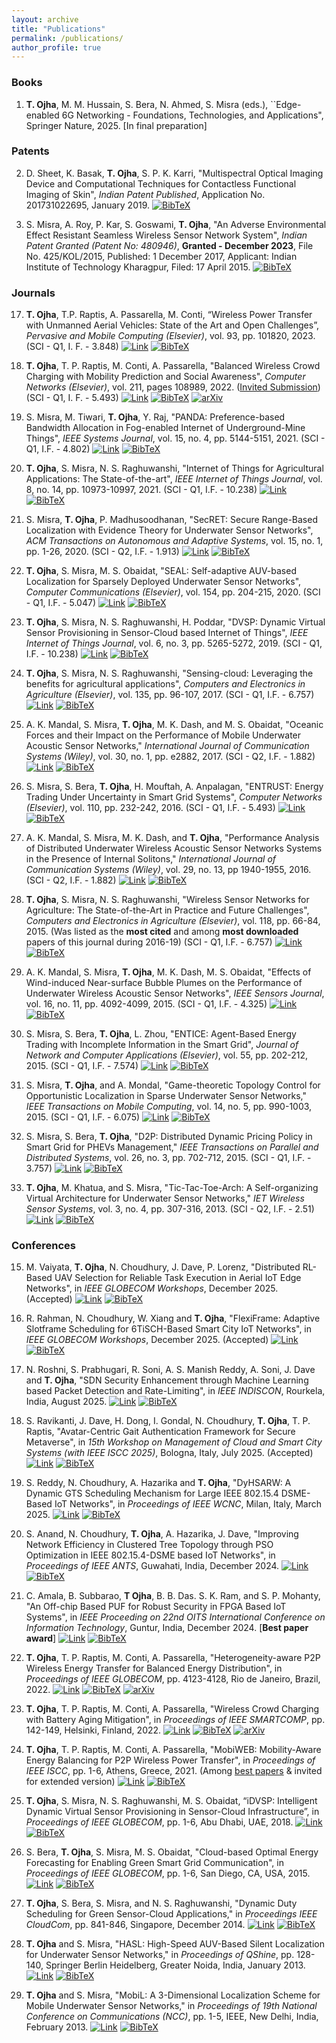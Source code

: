 ```yaml
---
layout: archive
title: "Publications"
permalink: /publications/
author_profile: true
---
```


### Books
1. **T. Ojha**, M. M. Hussain, S. Bera, N. Ahmed, S. Misra (eds.), ``Edge-enabled 6G Networking - Foundations, Technologies, and Applications", Springer Nature, 2025. [In final preparation]

### Patents
2. D. Sheet, K. Basak, **T. Ojha**, S. P. K. Karri, "Multispectral Optical Imaging Device and Computational Techniques for Contactless Functional Imaging of Skin", _Indian Patent Published_, Application No. 201731022695, January 2019.
[![BibTeX](https://img.shields.io/badge/BibTeX-orange?style=flat-square)](https://tamoghnaojha.github.io/files/sheet2019multispectral.txt)

1. S. Misra, A. Roy, P. Kar, S. Goswami, **T. Ojha**, "An Adverse Environmental Effect Resistant Seamless Wireless Sensor Network System", _Indian Patent Granted (Patent No: 480946)_, **Granted - December 2023**, File No. 425/KOL/2015, Published: 1 December 2017, Applicant: Indian Institute of Technology Kharagpur, Filed: 17 April 2015.
[![BibTeX](https://img.shields.io/badge/BibTeX-orange?style=flat-square)](https://tamoghnaojha.github.io/files/misra2023adverse.txt)


### Journals
17. **T. Ojha**, T.P. Raptis, A. Passarella, M. Conti, “Wireless Power Transfer with Unmanned Aerial Vehicles: State of the Art and Open Challenges”, _Pervasive and Mobile Computing (Elsevier)_, vol. 93, pp. 101820, 2023. (SCI - Q1, I. F. - 3.848)
[![Link](https://img.shields.io/badge/Link-blue?style=flat-square)](https://www.sciencedirect.com/science/article/pii/S1574119223000780) [![BibTeX](https://img.shields.io/badge/BibTeX-orange?style=flat-square)](https://tamoghnaojha.github.io/files/ojha2023wireless.txt)

16. **T. Ojha**, T. P. Raptis, M. Conti, A. Passarella, "Balanced Wireless Crowd Charging with Mobility Prediction and Social Awareness", _Computer Networks (Elsevier)_, vol. 211, pages 108989, 2022. (<ins>Invited Submission</ins>) (SCI - Q1, I. F. - 5.493)
[![Link](https://img.shields.io/badge/Link-blue?style=flat-square)](https://www.sciencedirect.com/science/article/abs/pii/S1389128622001591) [![BibTeX](https://img.shields.io/badge/BibTeX-orange?style=flat-square)](https://tamoghnaojha.github.io/files/ojha2022balanced.txt) [![arXiv](https://img.shields.io/badge/arXiv-green?style=flat-square)](https://arxiv.org/abs/2204.09399)

15. S. Misra, M. Tiwari, **T. Ojha**, Y. Raj, "PANDA: Preference-based Bandwidth Allocation in Fog-enabled Internet of Underground-Mine Things", _IEEE Systems Journal_, vol. 15, no. 4, pp. 5144-5151, 2021. (SCI - Q1, I.F. - 4.802)
[![Link](https://img.shields.io/badge/Link-blue?style=flat-square)](https://ieeexplore.ieee.org/document/9461869) [![BibTeX](https://img.shields.io/badge/BibTeX-orange?style=flat-square)](https://tamoghnaojha.github.io/files/misra2021panda.txt)

14. **T. Ojha**, S. Misra, N. S. Raghuwanshi, "Internet of Things for Agricultural Applications: The State-of-the-art", _IEEE Internet of Things Journal_, vol. 8, no. 14, pp. 10973-10997, 2021. (SCI - Q1, I.F. - 10.238)
[![Link](https://img.shields.io/badge/Link-blue?style=flat-square)](https://ieeexplore.ieee.org/document/9321474) [![BibTeX](https://img.shields.io/badge/BibTeX-orange?style=flat-square)](https://tamoghnaojha.github.io/files/ojha2021agriiot.txt)

13. S. Misra, **T. Ojha**, P. Madhusoodhanan, "SecRET: Secure Range-Based Localization with Evidence Theory for Underwater Sensor Networks", _ACM Transactions on Autonomous and Adaptive Systems_, vol. 15, no. 1, pp. 1-26, 2020. (SCI - Q2, I.F. - 1.913)
[![Link](https://img.shields.io/badge/Link-blue?style=flat-square)](https://dl.acm.org/doi/10.1145/3431390) [![BibTeX](https://img.shields.io/badge/BibTeX-orange?style=flat-square)](https://tamoghnaojha.github.io/files/misra2020secret.txt)

12. **T. Ojha**, S. Misra, M. S. Obaidat, "SEAL: Self-adaptive AUV-based Localization for Sparsely Deployed Underwater Sensor Networks", _Computer Communications (Elsevier)_, vol. 154, pp. 204-215, 2020. (SCI - Q1, I.F. - 5.047)
[![Link](https://img.shields.io/badge/Link-blue?style=flat-square)](https://www.sciencedirect.com/science/article/abs/pii/S0140366419307285) [![BibTeX](https://img.shields.io/badge/BibTeX-orange?style=flat-square)](https://tamoghnaojha.github.io/files/ojha2020seal.txt)

11. **T. Ojha**, S. Misra, N. S. Raghuwanshi, H. Poddar, "DVSP: Dynamic Virtual Sensor Provisioning in Sensor-Cloud based Internet of Things", _IEEE Internet of Things Journal_, vol. 6, no. 3, pp. 5265-5272, 2019. (SCI - Q1, I.F. - 10.238)
[![Link](https://img.shields.io/badge/Link-blue?style=flat-square)](https://ieeexplore.ieee.org/document/8643570) [![BibTeX](https://img.shields.io/badge/BibTeX-orange?style=flat-square)](https://tamoghnaojha.github.io/files/ojha2019dvsp.txt)

10. **T. Ojha**, S. Misra, N. S. Raghuwanshi, "Sensing-cloud: Leveraging the benefits for agricultural applications", _Computers and Electronics in Agriculture (Elsevier)_, vol. 135, pp. 96-107, 2017. (SCI - Q1, I.F. - 6.757)
[![Link](https://img.shields.io/badge/Link-blue?style=flat-square)](http://www.sciencedirect.com/science/article/pii/S0168169916305099) [![BibTeX](https://img.shields.io/badge/BibTeX-orange?style=flat-square)](https://tamoghnaojha.github.io/files/ojha2017sensingcloud.txt)

9. A. K. Mandal, S. Misra, **T. Ojha**, M. K. Dash, and M. S. Obaidat, "Oceanic Forces and their Impact on the Performance of Mobile Underwater Acoustic Sensor Networks," _International Journal of Communication Systems (Wiley)_, vol. 30, no. 1, pp. e2882, 2017. (SCI - Q2, I.F. - 1.882)
[![Link](https://img.shields.io/badge/Link-blue?style=flat-square)](http://onlinelibrary.wiley.com/doi/10.1002/dac.2882/abstract) [![BibTeX](https://img.shields.io/badge/BibTeX-orange?style=flat-square)](https://tamoghnaojha.github.io/files/mandal2017oceanic.txt)

8. S. Misra, S. Bera, **T. Ojha**, H. Mouftah, A. Anpalagan, "ENTRUST: Energy Trading Under Uncertainty in Smart Grid Systems", _Computer Networks (Elsevier)_, vol. 110, pp. 232-242, 2016. (SCI - Q1, I.F. - 5.493)
[![Link](https://img.shields.io/badge/Link-blue?style=flat-square)](http://www.sciencedirect.com/science/article/pii/S1389128616303206) [![BibTeX](https://img.shields.io/badge/BibTeX-orange?style=flat-square)](https://tamoghnaojha.github.io/files/misra2016entrust.txt)

7. A. K. Mandal, S. Misra, M. K. Dash, and **T. Ojha**, "Performance Analysis of Distributed Underwater Wireless Acoustic Sensor Networks Systems in the Presence of Internal Solitons," _International Journal of Communication Systems (Wiley)_, vol. 29, no. 13, pp 1940-1955, 2016. (SCI - Q2, I.F. - 1.882)
[![Link](https://img.shields.io/badge/Link-blue?style=flat-square)](http://onlinelibrary.wiley.com/doi/10.1002/dac.2843/abstract) [![BibTeX](https://img.shields.io/badge/BibTeX-orange?style=flat-square)](https://tamoghnaojha.github.io/files/mandal2016performance.txt)

6. **T. Ojha**, S. Misra, N. S. Raghuwanshi, "Wireless Sensor Networks for Agriculture: The State-of-the-Art in Practice and Future Challenges", _Computers and Electronics in Agriculture (Elsevier)_, vol. 118, pp. 66-84, 2015. (Was listed as the **most cited** and among **most downloaded** papers of this journal during 2016-19) (SCI - Q1, I.F. - 6.757)
[![Link](https://img.shields.io/badge/Link-blue?style=flat-square)](http://www.sciencedirect.com/science/article/pii/S0168169915002379) [![BibTeX](https://img.shields.io/badge/BibTeX-orange?style=flat-square)](https://tamoghnaojha.github.io/files/ojha2015wsn.txt)

5. A. K. Mandal, S. Misra, **T. Ojha**, M. K. Dash, M. S. Obaidat, "Effects of Wind-induced Near-surface Bubble Plumes on the Performance of Underwater Wireless Acoustic Sensor Networks", _IEEE Sensors Journal_, vol. 16, no. 11, pp. 4092-4099, 2015. (SCI - Q1, I.F. - 4.325)
[![Link](https://img.shields.io/badge/Link-blue?style=flat-square)](http://ieeexplore.ieee.org/stamp/stamp.jsp?arnumber=7120073) [![BibTeX](https://img.shields.io/badge/BibTeX-orange?style=flat-square)](https://tamoghnaojha.github.io/files/mandal2015effects.txt)

4. S. Misra, S. Bera, **T. Ojha**, L. Zhou, "ENTICE: Agent-Based Energy Trading with Incomplete Information in the Smart Grid", _Journal of Network and Computer Applications (Elsevier)_, vol. 55, pp. 202-212, 2015. (SCI - Q1, I.F. - 7.574)
[![Link](https://img.shields.io/badge/Link-blue?style=flat-square)](http://www.sciencedirect.com/science/article/pii/S1084804515001083) [![BibTeX](https://img.shields.io/badge/BibTeX-orange?style=flat-square)](https://tamoghnaojha.github.io/files/misra2015entice.txt)

3. S. Misra, **T. Ojha**, and A. Mondal, "Game-theoretic Topology Control for Opportunistic Localization in Sparse Underwater Sensor Networks," _IEEE Transactions on Mobile Computing_, vol. 14, no. 5, pp. 990-1003, 2015. (SCI - Q1, I.F. - 6.075)
[![Link](https://img.shields.io/badge/Link-blue?style=flat-square)](https://ieeexplore.ieee.org/document/6853401) [![BibTeX](https://img.shields.io/badge/BibTeX-orange?style=flat-square)](https://tamoghnaojha.github.io/files/misra2015game.txt)

2. S. Misra, S. Bera, **T. Ojha**, "D2P: Distributed Dynamic Pricing Policy in Smart Grid for PHEVs Management," _IEEE Transactions on Parallel and Distributed Systems_, vol. 26, no. 3, pp. 702-712, 2015. (SCI - Q1, I.F. - 3.757)
[![Link](https://img.shields.io/badge/Link-blue?style=flat-square)](https://ieeexplore.ieee.org/document/6782392) [![BibTeX](https://img.shields.io/badge/BibTeX-orange?style=flat-square)](https://tamoghnaojha.github.io/files/misra2015d2p.txt)

1. **T. Ojha**, M. Khatua, and S. Misra, "Tic-Tac-Toe-Arch: A Self-organizing Virtual Architecture for Underwater Sensor Networks," _IET Wireless Sensor Systems_, vol. 3, no. 4, pp. 307-316, 2013. (SCI - Q2, I.F. - 2.51)
[![Link](https://img.shields.io/badge/Link-blue?style=flat-square)](https://digital-library.theiet.org/doi/10.1049/iet-wss.2012.0139) [![BibTeX](https://img.shields.io/badge/BibTeX-orange?style=flat-square)](https://tamoghnaojha.github.io/files/misra2015d2p.txt)



### Conferences
15. M. Vaiyata, **T. Ojha**,  N. Choudhury, J. Dave, P. Lorenz, "Distributed RL-Based UAV Selection for Reliable Task Execution in Aerial IoT Edge Networks", in _IEEE GLOBECOM Workshops_, December 2025. (Accepted)
[![Link](https://img.shields.io/badge/Link-blue?style=flat-square)](#) [![BibTeX](https://img.shields.io/badge/BibTeX-orange?style=flat-square)](https://tamoghnaojha.github.io/files/vaiyata2025distributed.txt)

14. R. Rahman, N. Choudhury, W. Xiang and **T. Ojha**, "FlexiFrame: Adaptive Slotframe Scheduling for 6TiSCH-Based Smart City IoT Networks", in _IEEE GLOBECOM Workshops_, December 2025. (Accepted)
[![Link](https://img.shields.io/badge/Link-blue?style=flat-square)](#) [![BibTeX](https://img.shields.io/badge/BibTeX-orange?style=flat-square)](https://tamoghnaojha.github.io/files/rahman2025flexi.txt)

13. N. Roshni, S. Prabhugari, R. Soni, A. S. Manish Reddy, A. Soni, J. Dave and **T. Ojha**, "SDN Security Enhancement through Machine Learning based Packet Detection and Rate-Limiting", in _IEEE INDISCON_, Rourkela, India, August 2025.
[![Link](https://img.shields.io/badge/Link-blue?style=flat-square)](#) [![BibTeX](https://img.shields.io/badge/BibTeX-orange?style=flat-square)](https://tamoghnaojha.github.io/files/roshni2025sdn.txt)

12. S. Ravikanti, J. Dave, H. Dong, I. Gondal, N. Choudhury, **T. Ojha**, T. P. Raptis, "Avatar-Centric Gait Authentication Framework for Secure Metaverse", in _15th Workshop on Management of Cloud and Smart City Systems (with IEEE ISCC 2025)_, Bologna, Italy, July 2025. (Accepted)
[![Link](https://img.shields.io/badge/Link-blue?style=flat-square)](#) [![BibTeX](https://img.shields.io/badge/BibTeX-orange?style=flat-square)](https://tamoghnaojha.github.io/files/ravikanti2025avatar.txt)

11. S. Reddy, N. Choudhury, A. Hazarika and **T. Ojha**, "DyHSARW: A Dynamic GTS Scheduling Mechanism for Large IEEE 802.15.4 DSME-Based IoT Networks", in _Proceedings of IEEE WCNC_, Milan, Italy, March 2025.
[![Link](https://img.shields.io/badge/Link-blue?style=flat-square)](https://ieeexplore.ieee.org/document/10978176) [![BibTeX](https://img.shields.io/badge/BibTeX-orange?style=flat-square)](https://tamoghnaojha.github.io/files/reddy2025dyhsarw.txt)

10. S. Anand, N. Choudhury, **T. Ojha**, A. Hazarika, J. Dave, "Improving Network Efficiency in Clustered Tree Topology through PSO Optimization in IEEE 802.15.4-DSME based IoT Networks", in _Proceedings of IEEE ANTS_, Guwahati, India, December 2024.
[![Link](https://img.shields.io/badge/Link-blue?style=flat-square)](https://ieeexplore.ieee.org/document/10898488) [![BibTeX](https://img.shields.io/badge/BibTeX-orange?style=flat-square)](https://tamoghnaojha.github.io/files/anand2024pso.txt)

9. C. Amala, B. Subbarao, **T Ojha**, B. B. Das. S. K. Ram, and S. P. Mohanty, "An Off-chip Based PUF for Robust Security in FPGA Based IoT Systems", in _IEEE Proceeding on 22nd OITS International Conference on Information Technology_, Guntur, India, December 2024. [**Best paper award**]
[![Link](https://img.shields.io/badge/Link-blue?style=flat-square)](https://ieeexplore.ieee.org/document/10973683) [![BibTeX](https://img.shields.io/badge/BibTeX-orange?style=flat-square)](https://tamoghnaojha.github.io/files/amala2024puf.txt)

8. **T. Ojha**, T. P. Raptis, M. Conti, A. Passarella, "Heterogeneity-aware P2P Wireless Energy Transfer for Balanced Energy Distribution", in _Proceedings of IEEE GLOBECOM_, pp. 4123-4128, Rio de Janeiro, Brazil, 2022.
[![Link](https://img.shields.io/badge/Link-blue?style=flat-square)](https://ieeexplore.ieee.org/document/10001645) [![BibTeX](https://img.shields.io/badge/BibTeX-orange?style=flat-square)](https://tamoghnaojha.github.io/files/ojha2022heterogeneity.txt) [![arXiv](https://img.shields.io/badge/arXiv-green?style=flat-square)](https://arxiv.org/abs/2205.11069)

7. **T. Ojha**, T. P. Raptis, M. Conti, A. Passarella, "Wireless Crowd Charging with Battery Aging Mitigation", in _Proceedings of IEEE SMARTCOMP_, pp. 142-149, Helsinki, Finland, 2022.
[![Link](https://img.shields.io/badge/Link-blue?style=flat-square)](https://ieeexplore.ieee.org/document/9821045) [![BibTeX](https://img.shields.io/badge/BibTeX-orange?style=flat-square)](https://tamoghnaojha.github.io/files/ojha2022crowd.txt) [![arXiv](https://img.shields.io/badge/arXiv-green?style=flat-square)](https://arxiv.org/abs/2204.09311)

6. **T. Ojha**, T. P. Raptis, M. Conti, A. Passarella, "MobiWEB: Mobility-Aware Energy Balancing for P2P Wireless Power Transfer", in _Proceedings of IEEE ISCC_, pp. 1-6, Athens, Greece, 2021. (Among <ins> best papers</ins> & invited for extended version)
[![Link](https://img.shields.io/badge/Link-blue?style=flat-square)](https://ieeexplore.ieee.org/document/9631530) [![BibTeX](https://img.shields.io/badge/BibTeX-orange?style=flat-square)](https://tamoghnaojha.github.io/files/ojha2021mobiweb.txt)

5. **T. Ojha**, S. Misra, N. S. Raghuwanshi, M. S. Obaidat, “iDVSP: Intelligent Dynamic Virtual Sensor Provisioning in Sensor-Cloud Infrastructure”, in _Proceedings of IEEE GLOBECOM_, pp. 1-6, Abu Dhabi, UAE, 2018.
[![Link](https://img.shields.io/badge/Link-blue?style=flat-square)](https://ieeexplore.ieee.org/document/8647815) [![BibTeX](https://img.shields.io/badge/BibTeX-orange?style=flat-square)](https://tamoghnaojha.github.io/files/ojha2018idvsp.txt)

4. S. Bera, **T. Ojha**, S. Misra, M. S. Obaidat, "Cloud-based Optimal Energy Forecasting for Enabling Green Smart Grid Communication", in _Proceedings of IEEE GLOBECOM_, pp. 1-6, San Diego, CA, USA, 2015.
[![Link](https://img.shields.io/badge/Link-blue?style=flat-square)](https://ieeexplore.ieee.org/document/7417591) [![BibTeX](https://img.shields.io/badge/BibTeX-orange?style=flat-square)](https://tamoghnaojha.github.io/files/bera2015forecasting.txt)

3. **T. Ojha**, S. Bera, S. Misra, and N. S. Raghuwanshi, "Dynamic Duty Scheduling for Green Sensor-Cloud Applications," in _Proceedings IEEE CloudCom_, pp. 841-846, Singapore, December 2014.
[![Link](https://img.shields.io/badge/Link-blue?style=flat-square)](https://ieeexplore.ieee.org/document/7037771) [![BibTeX](https://img.shields.io/badge/BibTeX-orange?style=flat-square)](https://tamoghnaojha.github.io/files/ojha2014duty.txt)

2. **T. Ojha** and S. Misra, "HASL: High-Speed AUV-Based Silent Localization for Underwater Sensor Networks," in _Proceedings of QShine_, pp. 128-140, Springer Berlin Heidelberg, Greater Noida, India, January 2013.
[![Link](https://img.shields.io/badge/Link-blue?style=flat-square)](http://link.springer.com/chapter/10.1007%2F978-3-642-37949-9_11) [![BibTeX](https://img.shields.io/badge/BibTeX-orange?style=flat-square)](https://tamoghnaojha.github.io/files/ojha2013hasl.txt)

1. **T. Ojha** and S. Misra, "MobiL: A 3-Dimensional Localization Scheme for Mobile Underwater Sensor Networks," in _Proceedings of 19th National Conference on Communications (NCC)_, pp. 1-5, IEEE, New Delhi, India, February 2013.
[![Link](https://img.shields.io/badge/Link-blue?style=flat-square)](https://ieeexplore.ieee.org/document/6488033) [![BibTeX](https://img.shields.io/badge/BibTeX-orange?style=flat-square)](https://tamoghnaojha.github.io/files/ojha2013mobil.txt)

